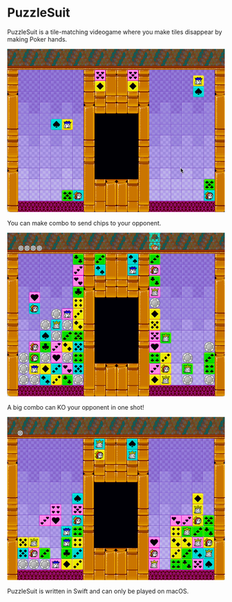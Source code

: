 #  PuzzleSuit
PuzzleSuit is a tile-matching videogame where you make tiles disappear by making Poker hands.

![Game start](./Preview/puzzlesuit-start.gif)

You can make combo to send chips to your opponent.

![Combo](./Preview/puzzlesuit-combo.gif)

A big combo can KO your opponent in one shot!

![A lot of chips](./Preview/puzzlesuit-chips.gif)

PuzzleSuit is written in Swift and can only be played on macOS.
